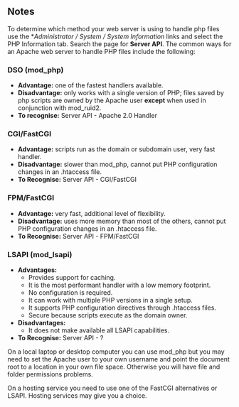 <!-- Filename: J4.x:Apache_PHP_Handler / Display title: Apache PHP Handlers -->

## Notes

To determine which method your web server is using to handle php files
use the **Administrator / System / System Information* links and select the PHP
Information tab. Search the page for **Server API**. The common ways for
an Apache web server to handle PHP files include the following:

### DSO (mod_php)

- **Advantage:** one of the fastest handlers available.
- **Disadvantage:** only works with a single version of PHP; files saved
  by php scripts are owned by the Apache user **except** when used in
  conjunction with mod_ruid2.
- **To recognise:** Server API - Apache 2.0 Handler

### CGI/FastCGI

- **Advantage:** scripts run as the domain or subdomain user, very fast
  handler.
- **Disadvantage:** slower than mod_php, cannot put PHP configuration
  changes in an .htaccess file.
- **To Recognise:** Server API - CGI/FastCGI

### FPM/FastCGI

- **Advantage:** very fast, additional level of flexibility.
- **Disadvantage:** uses more memory than most of the others, cannot put
  PHP configuration changes in an .htaccess file.
- **To Recognise:** Server API - FPM/FastCGI

### LSAPI (mod_lsapi)

- **Advantages:**
   - Provides support for caching.
   - It is the most performant handler with a low memory footprint.
   - No configuration is required.
   - It can work with multiple PHP versions in a single setup.
   - It supports PHP configuration directives through .htaccess files.
   - Secure because scripts execute as the domain owner.
- **Disadvantages:**
   - It does not make available all LSAPI capabilities.
- **To Recognise:** Server API - ?

On a local laptop or desktop computer you can use mod_php but you may need
to set the Apache user to your own username and point the document root
to a location in your own file space. Otherwise you will have file and
folder permissions problems.

On a hosting service you need to use one of the FastCGI alternatives or LSAPI.
Hosting services may give you a choice.

